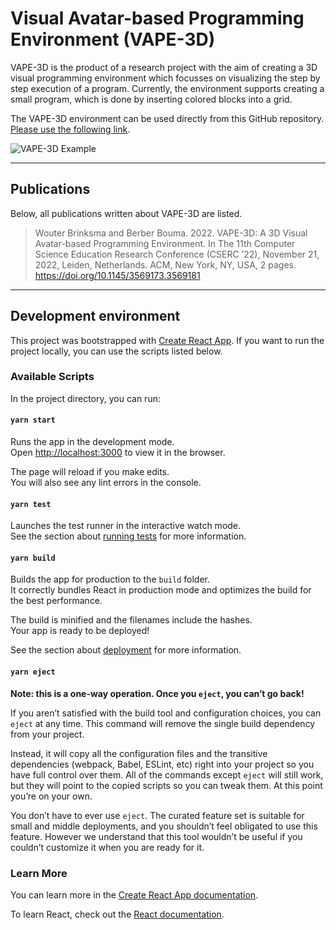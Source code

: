 # Visual Avatar-based Programming Environment (VAPE-3D)

VAPE-3D is the product of a research project with the aim of creating a 3D visual programming environment which focusses on visualizing the step by step execution of a program. Currently, the environment supports creating a small program, which is done by inserting colored blocks into a grid.

The VAPE-3D environment can be used directly from this GitHub repository. [Please use the following link](https://nhlstenden-isal.github.io/VAPE-3D/).

![VAPE-3D Example](https://raw.githubusercontent.com/NHLStenden-ISAL/VAPE-3D/main/tool-example-setting.png)

---
## Publications

Below, all publications written about VAPE-3D are listed.

>Wouter Brinksma and Berber Bouma. 2022. VAPE-3D: A 3D Visual Avatar-based Programming Environment. In The 11th Computer Science Education Research Conference (CSERC ’22), November 21, 2022, Leiden, Netherlands. ACM, New York, NY, USA, 2 pages. https://doi.org/10.1145/3569173.3569181

---

## Development environment

This project was bootstrapped with [Create React App](https://github.com/facebook/create-react-app). If you want to run the project locally, you can use the scripts listed below.

### Available Scripts

In the project directory, you can run:

#### `yarn start`

Runs the app in the development mode.\
Open [http://localhost:3000](http://localhost:3000) to view it in the browser.

The page will reload if you make edits.\
You will also see any lint errors in the console.

#### `yarn test`

Launches the test runner in the interactive watch mode.\
See the section about [running tests](https://facebook.github.io/create-react-app/docs/running-tests) for more information.

#### `yarn build`

Builds the app for production to the `build` folder.\
It correctly bundles React in production mode and optimizes the build for the best performance.

The build is minified and the filenames include the hashes.\
Your app is ready to be deployed!

See the section about [deployment](https://facebook.github.io/create-react-app/docs/deployment) for more information.

#### `yarn eject`

**Note: this is a one-way operation. Once you `eject`, you can’t go back!**

If you aren’t satisfied with the build tool and configuration choices, you can `eject` at any time. This command will remove the single build dependency from your project.

Instead, it will copy all the configuration files and the transitive dependencies (webpack, Babel, ESLint, etc) right into your project so you have full control over them. All of the commands except `eject` will still work, but they will point to the copied scripts so you can tweak them. At this point you’re on your own.

You don’t have to ever use `eject`. The curated feature set is suitable for small and middle deployments, and you shouldn’t feel obligated to use this feature. However we understand that this tool wouldn’t be useful if you couldn’t customize it when you are ready for it.

### Learn More

You can learn more in the [Create React App documentation](https://facebook.github.io/create-react-app/docs/getting-started).

To learn React, check out the [React documentation](https://reactjs.org/).
